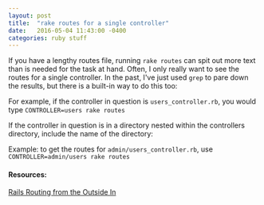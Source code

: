 ```yaml
---
layout: post
title:  "rake routes for a single controller"
date:   2016-05-04 11:43:00 -0400
categories: ruby stuff
---
```


If you have a lengthy routes file, running `rake routes` can spit out more text
than is needed for the task at hand. Often, I only really want to see the routes
for a single controller. In the past, I've just used `grep` to pare down the results,
but there is a built-in way to do this too:

For example, if the controller in question is `users_controller.rb`, you would type
`CONTROLLER=users rake routes`

If the controller in question is in a directory nested within the controllers directory,
include the name of the directory:

Example: to get the routes for `admin/users_controller.rb`, use
`CONTROLLER=admin/users rake routes`

#### Resources:
[Rails Routing from the Outside In][routing]

[routing]: http://guides.rubyonrails.org/routing.html
